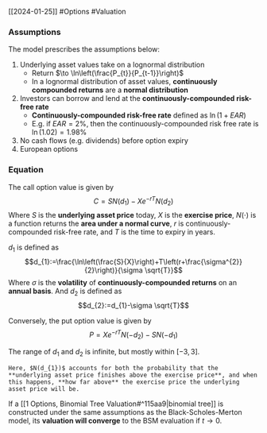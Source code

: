 [[2024-01-25]] #Options #Valuation 

### Assumptions 
The model prescribes the assumptions below:
1. Underlying asset values take on a lognormal distribution
	- Return $\to \ln\left(\frac{P_{t}}{P_{t-1}}\right)$
	- In a lognormal distribution of asset values, **continuously compounded returns** are a **normal distribution**
3. Investors can borrow and lend at the **continuously-compounded risk-free rate**
	- **Continuously-compounded risk-free rate** defined as $\ln(1+EAR)$
	- E.g. if $EAR=2\%$, then the continuously-compounded risk free rate is $\ln (1.02)=1.98\%$
1. No cash flows (e.g. dividends) before option expiry 
2. European options

### Equation 
The call option value is given by
$$C=SN(d_{1})-Xe^{-rT}N(d_{2})$$
Where $S$ is the **underlying asset price** today, $X$ is the **exercise price**, $N (\cdot)$ is a function returns the **area under a normal curve**, $r$ is continuously-compounded risk-free rate, and $T$ is the time to expiry in years.

$d_1$ is defined as
$$d_{1}:=\frac{\ln\left(\frac{S}{X}\right)+T\left(r+\frac{\sigma^{2}}{2}\right)}{\sigma \sqrt{T}}$$
Where $\sigma$ is the **volatility** of **continuously-compounded returns** on an **annual basis**. And $d_{2}$ is defined as
$$d_{2}:=d_{1}-\sigma \sqrt{T}$$

Conversely, the put option value is given by
$$P=Xe^{-rT}N(-d_{2})-SN(-d_{1})$$

The range of $d_1$ and $d_2$ is infinite, but mostly within $[-3,3]$.

```ad-note
Here, $N(d_{1})$ accounts for both the probability that the **underlying asset price finishes above the exercise price**, and when this happens, **how far above** the exercise price the underlying asset price will be.
```

If a [[1 Options, Binomial Tree Valuation#^115aa9|binomial tree]] is constructed under the same assumptions as the Black-Scholes-Merton model, its **valuation will converge** to the BSM evaluation if $t\to 0$.